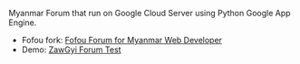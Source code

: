 Myanmar Forum that run on Google Cloud Server using Python Google App Engine.

  * Fofou fork: [Fofou Forum for Myanmar Web Developer](http://github.com/okisan/fofou/tree/master)
  * Demo: [ZawGyi Forum Test](http://zawgyi-dev2.appspot.com)